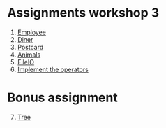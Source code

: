Assignments workshop 3
======================

1. [Employee](Employee.md)
2. [Diner](Diner.md)
3. [Postcard](Postcard.md)
4. [Animals](Animals.md)
5. [FileIO](FileIO.md)
6. [Implement the operators](ImplementTheOperators.md)


Bonus assignment
================
7. [Tree](Tree.md)
